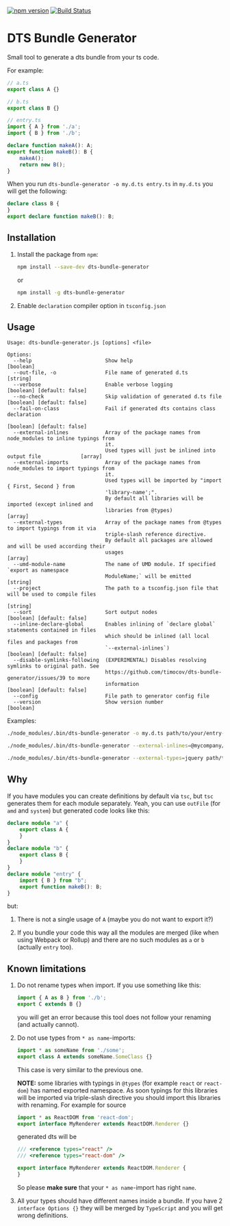 [![npm version](https://badge.fury.io/js/dts-bundle-generator.svg)](https://badge.fury.io/js/dts-bundle-generator) [![Build Status](https://travis-ci.org/timocov/dts-bundle-generator.svg?branch=master)](https://travis-ci.org/timocov/dts-bundle-generator)

# DTS Bundle Generator

Small tool to generate a dts bundle from your ts code.

For example:

```ts
// a.ts
export class A {}
```

```ts
// b.ts
export class B {}
```

```ts
// entry.ts
import { A } from './a';
import { B } from './b';

declare function makeA(): A;
export function makeB(): B {
    makeA();
    return new B();
}
```

When you run `dts-bundle-generator -o my.d.ts entry.ts` in `my.d.ts` you will get the following:

```ts
declare class B {
}
export declare function makeB(): B;
```

## Installation

1. Install the package from `npm`:
    ```bash
    npm install --save-dev dts-bundle-generator
    ```

    or

    ```bash
    npm install -g dts-bundle-generator
    ```

1. Enable `declaration` compiler option in `tsconfig.json`

## Usage

```
Usage: dts-bundle-generator.js [options] <file>

Options:
  --help                        Show help                                                  [boolean]
  --out-file, -o                File name of generated d.ts                                 [string]
  --verbose                     Enable verbose logging                    [boolean] [default: false]
  --no-check                    Skip validation of generated d.ts file    [boolean] [default: false]
  --fail-on-class               Fail if generated dts contains class declaration
                                                                          [boolean] [default: false]
  --external-inlines            Array of the package names from node_modules to inline typings from
                                it.
                                Used types will just be inlined into output file             [array]
  --external-imports            Array of the package names from node_modules to import typings from
                                it.
                                Used types will be imported by "import { First, Second } from
                                'library-name';".
                                By default all libraries will be imported (except inlined and
                                libraries from @types)                                       [array]
  --external-types              Array of the package names from @types to import typings from it via
                                triple-slash reference directive.
                                By default all packages are allowed and will be used according their
                                usages                                                       [array]
  --umd-module-name             The name of UMD module. If specified `export as namespace
                                ModuleName;` will be emitted                                [string]
  --project                     The path to a tsconfig.json file that will be used to compile files
                                                                                            [string]
  --sort                        Sort output nodes                         [boolean] [default: false]
  --inline-declare-global       Enables inlining of `declare global` statements contained in files
                                which should be inlined (all local files and packages from
                                `--external-inlines`)                     [boolean] [default: false]
  --disable-symlinks-following  (EXPERIMENTAL) Disables resolving symlinks to original path. See
                                https://github.com/timocov/dts-bundle-generator/issues/39 to more
                                information                               [boolean] [default: false]
  --config                      File path to generator config file
  --version                     Show version number                                        [boolean]
```

Examples:

```bash
./node_modules/.bin/dts-bundle-generator -o my.d.ts path/to/your/entry-file.ts
```

```bash
./node_modules/.bin/dts-bundle-generator --external-inlines=@mycompany/internal-project --external-imports=@angular/core,rxjs path/to/your/entry-file.ts
```

```bash
./node_modules/.bin/dts-bundle-generator --external-types=jquery path/to/your/entry-file.ts
```

## Why

If you have modules you can create definitions by default via `tsc`, but `tsc` generates them for each module separately. Yeah, you can use `outFile` (for `amd` and `system`) but generated code looks like this:

```ts
declare module "a" {
    export class A {
    }
}
declare module "b" {
    export class B {
    }
}
declare module "entry" {
    import { B } from "b";
    export function makeB(): B;
}
```

but:

1. There is not a single usage of `A` (maybe you do not want to export it?)

1. If you bundle your code this way all the modules are merged (like when using Webpack or Rollup) and there are no such modules as `a` or `b` (actually `entry` too).

## Known limitations

1. Do not rename types when import. If you use something like this:

    ```ts
    import { A as B } from './b';
    export C extends B {}
    ```

    you will get an error because this tool does not follow your renaming (and actually cannot).

1. Do not use types from `* as name`-imports:

    ```ts
    import * as someName from './some';
    export class A extends someName.SomeClass {}
    ```

    This case is very similar to the previous one.

    **NOTE:** some libraries with typings in `@types` (for example `react` or `react-dom`) has named exported namespace. As soon typings for this libraries will be imported via triple-slash directive you should import this libraries with renaming. For example for source

    ```ts
    import * as ReactDOM from 'react-dom';
    export interface MyRenderer extends ReactDOM.Renderer {}
    ```

    generated dts will be

    ```ts
    /// <reference types="react" />
    /// <reference types="react-dom" />

    export interface MyRenderer extends ReactDOM.Renderer {
    }
    ```

    So please **make sure** that your `* as name`-import has right `name`.

1. All your types should have different names inside a bundle. If you have 2 `interface Options {}` they will be merged by `TypeScript` and you will get wrong definitions.
